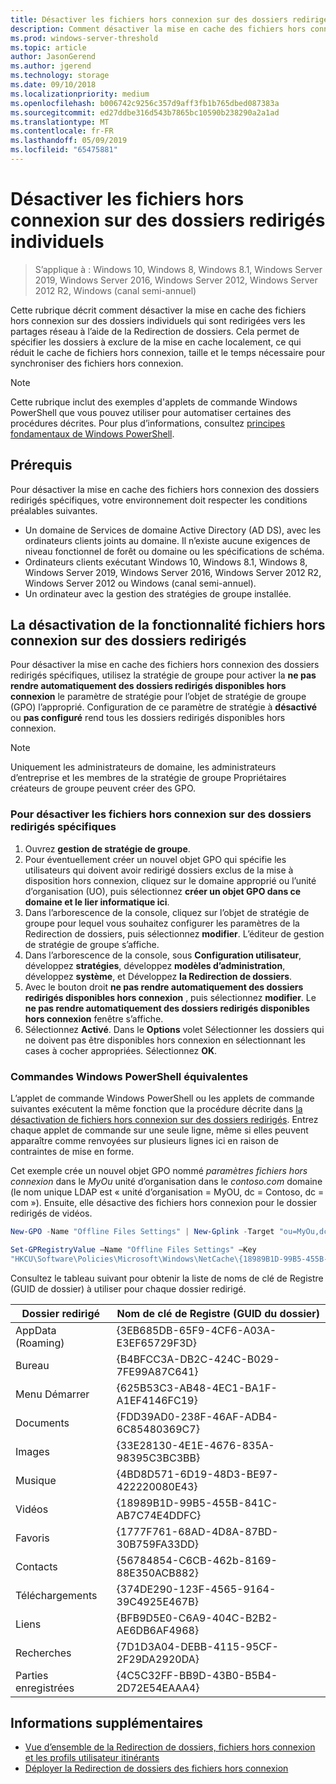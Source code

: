 ```yaml
---
title: Désactiver les fichiers hors connexion sur des dossiers redirigés individuels
description: Comment désactiver la mise en cache des fichiers hors connexion sur des dossiers individuels qui sont redirigées vers les partages réseau à l’aide de la Redirection de dossiers.
ms.prod: windows-server-threshold
ms.topic: article
author: JasonGerend
ms.author: jgerend
ms.technology: storage
ms.date: 09/10/2018
ms.localizationpriority: medium
ms.openlocfilehash: b006742c9256c357d9aff3fb1b765dbed087383a
ms.sourcegitcommit: ed27ddbe316d543b7865bc10590b238290a2a1ad
ms.translationtype: MT
ms.contentlocale: fr-FR
ms.lasthandoff: 05/09/2019
ms.locfileid: "65475881"
---
```

# <a name="disable-offline-files-on-individual-redirected-folders"></a>Désactiver les fichiers hors connexion sur des dossiers redirigés individuels

>S’applique à : Windows 10, Windows 8, Windows 8.1, Windows Server 2019, Windows Server 2016, Windows Server 2012, Windows Server 2012 R2, Windows (canal semi-annuel)

Cette rubrique décrit comment désactiver la mise en cache des fichiers hors connexion sur des dossiers individuels qui sont redirigées vers les partages réseau à l’aide de la Redirection de dossiers. Cela permet de spécifier les dossiers à exclure de la mise en cache localement, ce qui réduit le cache de fichiers hors connexion, taille et le temps nécessaire pour synchroniser des fichiers hors connexion.

>[!NOTE]
>Cette rubrique inclut des exemples d'applets de commande Windows PowerShell que vous pouvez utiliser pour automatiser certaines des procédures décrites. Pour plus d’informations, consultez [principes fondamentaux de Windows PowerShell](https://docs.microsoft.com/powershell/scripting/getting-started/fundamental/windows-powershell-basics?view=powershell-6).

## <a name="prerequisites"></a>Prérequis

Pour désactiver la mise en cache des fichiers hors connexion des dossiers redirigés spécifiques, votre environnement doit respecter les conditions préalables suivantes.

- Un domaine de Services de domaine Active Directory (AD DS), avec les ordinateurs clients joints au domaine. Il n’existe aucune exigences de niveau fonctionnel de forêt ou domaine ou les spécifications de schéma.
- Ordinateurs clients exécutant Windows 10, Windows 8.1, Windows 8, Windows Server 2019, Windows Server 2016, Windows Server 2012 R2, Windows Server 2012 ou Windows (canal semi-annuel).
- Un ordinateur avec la gestion des stratégies de groupe installée.

## <a name="disabling-offline-files-on-individual-redirected-folders"></a>La désactivation de la fonctionnalité fichiers hors connexion sur des dossiers redirigés

Pour désactiver la mise en cache des fichiers hors connexion des dossiers redirigés spécifiques, utilisez la stratégie de groupe pour activer la **ne pas rendre automatiquement des dossiers redirigés disponibles hors connexion** le paramètre de stratégie pour l’objet de stratégie de groupe (GPO) l’approprié. Configuration de ce paramètre de stratégie à **désactivé** ou **pas configuré** rend tous les dossiers redirigés disponibles hors connexion.

>[!NOTE]
>Uniquement les administrateurs de domaine, les administrateurs d’entreprise et les membres de la stratégie de groupe Propriétaires créateurs de groupe peuvent créer des GPO.

### <a name="to-disable-offline-files-on-specific-redirected-folders"></a>Pour désactiver les fichiers hors connexion sur des dossiers redirigés spécifiques

1. Ouvrez **gestion de stratégie de groupe**.
2. Pour éventuellement créer un nouvel objet GPO qui spécifie les utilisateurs qui doivent avoir redirigé dossiers exclus de la mise à disposition hors connexion, cliquez sur le domaine approprié ou l’unité d’organisation (UO), puis sélectionnez **créer un objet GPO dans ce domaine et le lier informatique ici**.
3. Dans l’arborescence de la console, cliquez sur l’objet de stratégie de groupe pour lequel vous souhaitez configurer les paramètres de la Redirection de dossiers, puis sélectionnez **modifier**. L’éditeur de gestion de stratégie de groupe s’affiche.
4. Dans l’arborescence de la console, sous **Configuration utilisateur**, développez **stratégies**, développez **modèles d’administration**, développez **système**, et Développez **la Redirection de dossiers**.
5. Avec le bouton droit **ne pas rendre automatiquement des dossiers redirigés disponibles hors connexion** , puis sélectionnez **modifier**. Le **ne pas rendre automatiquement des dossiers redirigés disponibles hors connexion** fenêtre s’affiche.
6. Sélectionnez **Activé**. Dans le **Options** volet Sélectionner les dossiers qui ne doivent pas être disponibles hors connexion en sélectionnant les cases à cocher appropriées. Sélectionnez **OK**.

### <a name="windows-powershell-equivalent-commands"></a>Commandes Windows PowerShell équivalentes

L’applet de commande Windows PowerShell ou les applets de commande suivantes exécutent la même fonction que la procédure décrite dans [la désactivation de fichiers hors connexion sur des dossiers redirigés](#disabling-offline-files-on-individual-redirected-folders). Entrez chaque applet de commande sur une seule ligne, même si elles peuvent apparaître comme renvoyées sur plusieurs lignes ici en raison de contraintes de mise en forme.

Cet exemple crée un nouvel objet GPO nommé *paramètres fichiers hors connexion* dans le *MyOu* unité d’organisation dans le *contoso.com* domaine (le nom unique LDAP est « unité d’organisation = MyOU, dc = Contoso, dc = com »). Ensuite, elle désactive des fichiers hors connexion pour le dossier redirigés de vidéos.

```PowerShell
New-GPO -Name "Offline Files Settings" | New-Gplink -Target "ou=MyOu,dc=contoso,dc=com" -LinkEnabled Yes

Set-GPRegistryValue –Name "Offline Files Settings" –Key
"HKCU\Software\Policies\Microsoft\Windows\NetCache\{18989B1D-99B5-455B-841C-AB7C74E4DDFC}" -ValueName DisableFRAdminPinByFolder –Type DWORD –Value 1
```

Consultez le tableau suivant pour obtenir la liste de noms de clé de Registre (GUID de dossier) à utiliser pour chaque dossier redirigé.

|Dossier redirigé|Nom de clé de Registre (GUID du dossier)|
|---|---|
|AppData (Roaming)|{3EB685DB-65F9-4CF6-A03A-E3EF65729F3D}|
|Bureau|{B4BFCC3A-DB2C-424C-B029-7FE99A87C641}|
|Menu Démarrer|{625B53C3-AB48-4EC1-BA1F-A1EF4146FC19}|
|Documents|{FDD39AD0-238F-46AF-ADB4-6C85480369C7}|
|Images|{33E28130-4E1E-4676-835A-98395C3BC3BB}|
|Musique|{4BD8D571-6D19-48D3-BE97-422220080E43}|
|Vidéos|{18989B1D-99B5-455B-841C-AB7C74E4DDFC}|
|Favoris|{1777F761-68AD-4D8A-87BD-30B759FA33DD}|
|Contacts|{56784854-C6CB-462b-8169-88E350ACB882}|
|Téléchargements|{374DE290-123F-4565-9164-39C4925E467B}|
|Liens|{BFB9D5E0-C6A9-404C-B2B2-AE6DB6AF4968}|
|Recherches|{7D1D3A04-DEBB-4115-95CF-2F29DA2920DA}|
|Parties enregistrées|{4C5C32FF-BB9D-43B0-B5B4-2D72E54EAAA4}|

## <a name="more-information"></a>Informations supplémentaires

- [Vue d’ensemble de la Redirection de dossiers, fichiers hors connexion et les profils utilisateur itinérants](folder-redirection-rup-overview.md)
- [Déployer la Redirection de dossiers des fichiers hors connexion](deploy-folder-redirection.md)